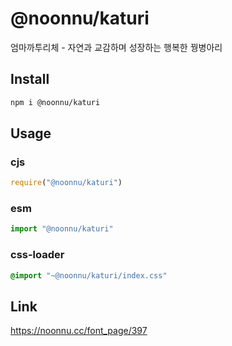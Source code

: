 # @noonnu/katuri
엄마까투리체 - 자연과 교감하며 성장하는 행복한 꿩병아리

## Install
```sh
npm i @noonnu/katuri
```
## Usage
### cjs
```js
require("@noonnu/katuri")
```
### esm
```js
import "@noonnu/katuri"
```
### css-loader
```css
@import "~@noonnu/katuri/index.css"
```

## Link
https://noonnu.cc/font_page/397